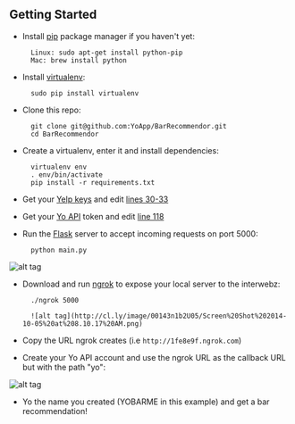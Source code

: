 ## Getting Started

* Install [pip](http://pip.readthedocs.org/en/latest/installing.html) package manager if you haven't yet:

        Linux: sudo apt-get install python-pip
        Mac: brew install python

* Install [virtualenv](http://virtualenv.readthedocs.org/en/latest/virtualenv.html#installation):

        sudo pip install virtualenv

* Clone this repo: 

        git clone git@github.com:YoApp/BarRecommendor.git
        cd BarRecommendor
        
* Create a virtualenv, enter it and install dependencies:

        virtualenv env
        . env/bin/activate
        pip install -r requirements.txt

* Get your [Yelp keys](http://www.yelp.com/developers/manage_api_keys) and edit [lines 30-33](https://github.com/YoApp/BarRecommendor/blob/master/main.py#L30)

* Get your [Yo API](http://dev.justyo.co/) token and edit [line 118](https://github.com/YoApp/BarRecommendor/blob/master/main.py#L118)

* Run the [Flask](http://flask.pocoo.org/) server to accept incoming requests on port 5000:

        python main.py
        
![alt tag](http://cl.ly/image/3v043Y2V2Q0K/Screen%20Shot%202014-10-05%20at%208.15.38%20AM.png)
        
* Download and run [ngrok](https://ngrok.com/download) to expose your local server to the interwebz:

        ./ngrok 5000
        
        ![alt tag](http://cl.ly/image/00143n1b2U05/Screen%20Shot%202014-10-05%20at%208.10.17%20AM.png)
        

* Copy the URL ngrok creates (i.e ```http://1fe8e9f.ngrok.com```)

* Create your Yo API account and use the ngrok URL as the callback URL but with the path "yo":

![alt tag](http://cl.ly/image/2D3E2r3S110F/Screen%20Shot%202014-10-05%20at%208.25.33%20AM.png)

* Yo the name you created (YOBARME in this example) and get a bar recommendation!
